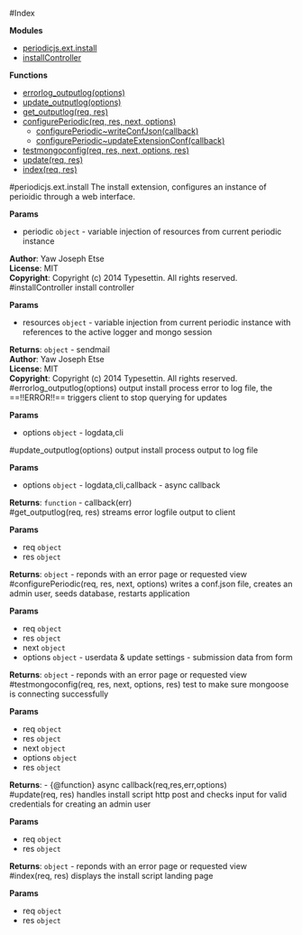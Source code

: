 #Index

**Modules**

* [periodicjs.ext.install](#periodicjs.ext.module_install)
* [installController](#module_installController)

**Functions**

* [errorlog_outputlog(options)](#errorlog_outputlog)
* [update_outputlog(options)](#update_outputlog)
* [get_outputlog(req, res)](#get_outputlog)
* [configurePeriodic(req, res, next, options)](#configurePeriodic)
  * [configurePeriodic~writeConfJson(callback)](#configurePeriodic..writeConfJson)
  * [configurePeriodic~updateExtensionConf(callback)](#configurePeriodic..updateExtensionConf)
* [testmongoconfig(req, res, next, options, res)](#testmongoconfig)
* [update(req, res)](#update)
* [index(req, res)](#index)
 
<a name="periodicjs.ext.module_install"></a>
#periodicjs.ext.install
The install extension, configures an instance of perioidic through a web interface.

**Params**

- periodic `object` - variable injection of resources from current periodic instance  

**Author**: Yaw Joseph Etse  
**License**: MIT  
**Copyright**: Copyright (c) 2014 Typesettin. All rights reserved.  
<a name="module_installController"></a>
#installController
install controller

**Params**

- resources `object` - variable injection from current periodic instance with references to the active logger and mongo session  

**Returns**: `object` - sendmail  
**Author**: Yaw Joseph Etse  
**License**: MIT  
**Copyright**: Copyright (c) 2014 Typesettin. All rights reserved.  
<a name="errorlog_outputlog"></a>
#errorlog_outputlog(options)
output install process error to log file, the ==!!ERROR!!== triggers client to stop querying for updates

**Params**

- options `object` - logdata,cli  

<a name="update_outputlog"></a>
#update_outputlog(options)
output install process output to log file

**Params**

- options `object` - logdata,cli,callback - async callback  

**Returns**: `function` - callback(err)  
<a name="get_outputlog"></a>
#get_outputlog(req, res)
streams error logfile output to client

**Params**

- req `object`  
- res `object`  

**Returns**: `object` - reponds with an error page or requested view  
<a name="configurePeriodic"></a>
#configurePeriodic(req, res, next, options)
writes a conf.json file, creates an admin user, seeds database, restarts application

**Params**

- req `object`  
- res `object`  
- next `object`  
- options `object` - userdata & update settings - submission data from form  

**Returns**: `object` - reponds with an error page or requested view  
<a name="testmongoconfig"></a>
#testmongoconfig(req, res, next, options, res)
test to make sure mongoose is connecting successfully

**Params**

- req `object`  
- res `object`  
- next `object`  
- options `object`  
- res `object`  

**Returns**:  - {@function} async callback(req,res,err,options)  
<a name="update"></a>
#update(req, res)
handles install script http post and checks input for valid credentials for creating an admin user

**Params**

- req `object`  
- res `object`  

**Returns**: `object` - reponds with an error page or requested view  
<a name="index"></a>
#index(req, res)
displays the install script landing page

**Params**

- req `object`  
- res `object`  

